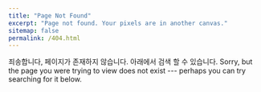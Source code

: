 ```yaml
---
title: "Page Not Found"
excerpt: "Page not found. Your pixels are in another canvas."
sitemap: false
permalink: /404.html
---
```


죄송합니다, 페이지가 존재하지 않습니다. 아래에서 검색 할 수 있습니다.
Sorry, but the page you were trying to view does not exist --- perhaps you can try searching for it below.

<script type="text/javascript">
  var GOOG_FIXURL_LANG = '';
  var GOOG_FIXURL_SITE = '{{ site.url }}'
</script>
<script type="text/javascript"
  src="//linkhelp.clients.google.com/tbproxy/lh/wm/fixurl.js">
</script>
